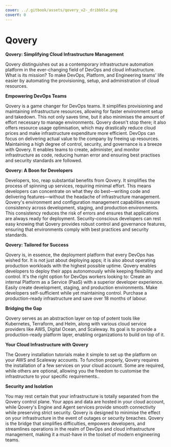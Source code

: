 ```yaml
---
cover: ../.gitbook/assets/qovery_v2-_dribbble.png
coverY: 0
---
```


# Qovery

**Qovery: Simplifying Cloud Infrastructure Management**

Qovery distinguishes out as a contemporary infrastructure automation platform in the ever-changing field of DevOps and cloud infrastructure. What is its mission? To make DevOps, Platform, and Engineering teams' life easier by automating the provisioning, setup, and administration of cloud resources.

**Empowering DevOps Teams**

Qovery is a game changer for DevOps teams. It simplifies provisioning and maintaining infrastructure resources, allowing for faster environment setup and takedown. This not only saves time, but it also minimises the amount of effort necessary to manage environments. Qovery doesn't stop there; it also offers resource usage optimisation, which may drastically reduce cloud prices and make infrastructure expenditure more efficient. DevOps can focus on delivering actual value to the company by freeing up resources. Maintaining a high degree of control, security, and governance is a breeze with Qovery. It enables teams to create, administer, and monitor infrastructure as code, reducing human error and ensuring best practises and security standards are followed.

**Qovery: A Boon for Developers**

Developers, too, reap substantial benefits from Qovery. It simplifies the process of spinning up services, requiring minimal effort. This means developers can concentrate on what they do best—writing code and delivering features—without the headache of infrastructure management. Qovery's environment and configuration management capabilities ensure consistency across development, staging, and production environments. This consistency reduces the risk of errors and ensures that applications are always ready for deployment. Security-conscious developers can rest easy knowing that Qovery provides robust control and governance features, ensuring that environments comply with best practices and security standards.

**Qovery: Tailored for Success**

Qovery is, in essence, the deployment platform that every DevOps has wished for. It is not just about deploying apps; it is also about operating production workloads with the highest possible uptime. Qovery enables developers to deploy their apps autonomously while keeping flexibility and control. It's the right option for DevOps workers looking to: Create an internal Platform as a Service (PaaS) with a superior developer experience. Easily create development, staging, and production environments. Make developers self-sufficient while yet maintaining control. Purchase a production-ready infrastructure and save over 18 months of labour.

**Bridging the Gap**

Qovery serves as an abstraction layer on top of potent tools like Kubernetes, Terraform, and Helm, along with various cloud service providers like AWS, Digital Ocean, and Scaleway. Its goal is to provide a production-ready platform layer, enabling organizations to build on top of it.

**Your Cloud Infrastructure with Qovery**

The Qovery installation tutorials make it simple to set up the platform on your AWS and Scaleway accounts. To function properly, Qovery requires the installation of a few services on your cloud account. Some are required, while others are optional, allowing you the freedom to customise the infrastructure to your specific requirements..

**Security and Isolation**

You may rest certain that your infrastructure is totally separated from the Qovery control plane. Your apps and data are hosted in your cloud account, while Qovery's Engine and Agent services provide smooth connectivity while preserving strict security. Qovery is designed to minimise the effect on your infrastructure in the event of outages or security breaches. Qovery is the bridge that simplifies difficulties, empowers developers, and streamlines operations in the realm of DevOps and cloud infrastructure management, making it a must-have in the toolset of modern engineering teams.
